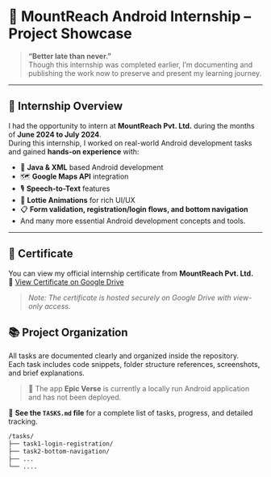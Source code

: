 # 📱 MountReach Android Internship – Project Showcase

> **“Better late than never.”**  
> Though this internship was completed earlier, I’m documenting and publishing the work now to preserve and present my learning journey.

---

## 🏢 Internship Overview

I had the opportunity to intern at **MountReach Pvt. Ltd.** during the months of **June 2024 to July 2024**.  
During this internship, I worked on real-world Android development tasks and gained **hands-on experience** with:

- 🧠 **Java & XML** based Android development  
- 🗺️ **Google Maps API** integration  
- 🎙️ **Speech-to-Text** features  
- 🔁 **Lottie Animations** for rich UI/UX  
- 📋 **Form validation, registration/login flows, and bottom navigation**
- And many more essential Android development concepts and tools.

---

## 🧾 Certificate

You can view my official internship certificate from **MountReach Pvt. Ltd.**  
📄 [View Certificate on Google Drive](https://drive.google.com/file/d/11Seo-uQ1mgjaLQHK3DSWF2lQDNroB1II/view?usp=sharing)

> *Note: The certificate is hosted securely on Google Drive with view-only access.*


## 📚 Project Organization

All tasks are documented clearly and organized inside the repository.  
Each task includes code snippets, folder structure references, screenshots, and brief explanations.

> 📱 The app **Epic Verse** is currently a locally run Android application and has not been deployed.


📌 **See the `TASKS.md` file** for a complete list of tasks, progress, and detailed tracking.

```bash
/tasks/
├── task1-login-registration/
├── task2-bottom-navigation/
├── ...
└── ....
